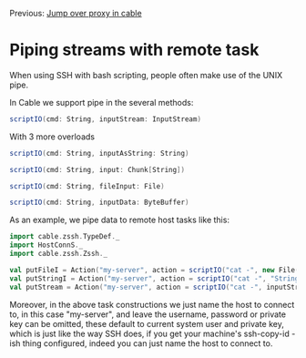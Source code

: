 Previous: [Jump over proxy in cable](Jump_over_proxy_in_cable.md)

# Piping streams with remote task

When using SSH with bash scripting, people often make use of the UNIX pipe.

In Cable we support pipe in the several methods:

```scala
scriptIO(cmd: String, inputStream: InputStream)
```

With 3 more overloads

```scala
scriptIO(cmd: String, inputAsString: String)

scriptIO(cmd: String, input: Chunk[String])

scriptIO(cmd: String, fileInput: File)

scriptIO(cmd: String, inputData: ByteBuffer)

```

As an example, we pipe data to remote host tasks like this:

```scala
import cable.zssh.TypeDef._
import HostConnS._
import cable.zssh.Zssh._

val putFileI = Action("my-server", action = scriptIO("cat -", new File("My file.txt")))
val putStringI = Action("my-server", action = scriptIO("cat -", "String data"))
val putStream = Action("my-server", action = scriptIO("cat -", inputStream))
```

Moreover, in the above task constructions we just name the host to connect to, in this case
"my-server", and leave the username, password or private key can be omitted, these default to
current system user and private key, which is just like the way SSH does, if you get your machine's
ssh-copy-id -ish thing configured, indeed you can just name the host to connect to.
